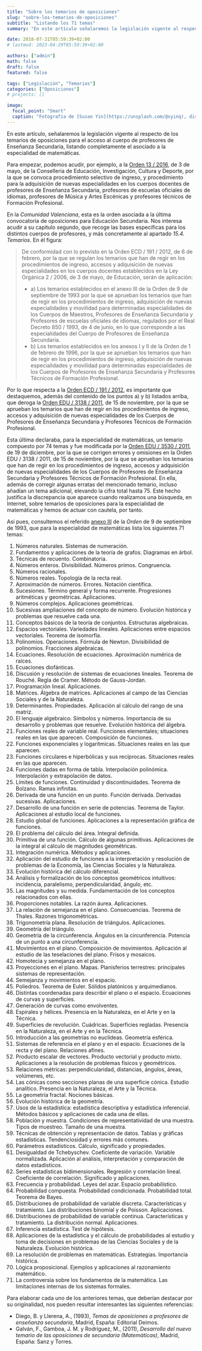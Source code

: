 ```yaml
---
title: "Sobre los temarios de oposiciones"
slug: "sobre-los-temarios-de-oposiciones"
subtitle: "Listando los 71 temas"
summary: "En este artículo señalaremos la legislación vigente al respecto de los temarios de oposiciones para el acceso al cuerpo de profesores de Enseñanza Secundaria, listando completamente el asociado a la especialidad de matemáticas."

date: 2018-07-31T05:59:39+02:00
# lastmod: 2023-04-29T05:59:39+02:00

authors: ["admin"]
math: false
draft: false
featured: false

tags: ["Legislación", "Temarios"]
categories: ["Oposiciones"]
# projects: []

image:
  focal_point: "Smart"
  caption: "Fotografía de [Susan Yin](https://unsplash.com/@syinq), disponible en [Unsplash](https://unsplash.com/photos/2JIvboGLeho)."
---
```


En este artículo, señalaremos la legislación vigente al respecto de los temarios de oposiciones para el acceso al cuerpo de profesores de Enseñanza Secundaria, listando completamente el asociado a la especialidad de matemáticas.

Para empezar, podemos acudir, por ejemplo, a la [Orden 13 / 2016](http://www.dogv.gva.es/datos/2016/05/06/pdf/2016_3109.pdf), de 3 de mayo, de la Conselleria de Educación, Investigación, Cultura y Deporte, por la que se convoca procedimiento selectivo de ingreso, y procedimiento para la adquisición de nuevas especialidades en los cuerpos docentes de profesores de Enseñanza Secundaria, profesores de escuelas oficiales de idiomas, profesores de Música y Artes Escénicas y profesores técnicos de Formación Profesional.

En la *Comunidad Valenciana*, esta es la orden asociada a la última convocatoria de oposiciones para Educación Secundaria. Nos interesa acudir a su capítulo segundo, que recoge las bases específicas para los distintos cuerpos de profesores, y más concretamente al apartado *15.4. Temarios*. En él figura:

> De conformidad con lo previsto en la Orden ECD / 191 / 2012, de 6 de febrero, por la que se regulan los temarios que han de regir en los procedimientos de ingreso, accesos y adquisición de nuevas especialidades en los cuerpos docentes establecidos en la Ley Orgánica 2 / 2006, de 3 de mayo, de Educación, serán de aplicación:
> 
> - a) Los temarios establecidos en el anexo III de la Orden de 9 de septiembre de 1993 por la que se aprueban los temarios que han de regir en los procedimientos de ingreso, adquisición de nuevas especialidades y movilidad para determinadas especialidades de los Cuerpos de Maestros, Profesores de Enseñanza Secundaria y Profesores de escuelas oficiales de idiomas, regulados por el Real Decreto 850 / 1993, de 4 de junio, en lo que corresponde a las especialidades del Cuerpo de Profesores de Enseñanza Secundaria.
> - b) Los temarios establecidos en los anexos I y II de la Orden de 1 de febrero de 1996, por la que se aprueban los temarios que han de regir en los procedimientos de ingreso, adquisición de nuevas especialidades y movilidad para determinadas especialidades de los Cuerpos de Profesores de Enseñanza Secundaria y Profesores Técnicos de Formación Profesional.

Por lo que respecta a la [Orden ECD / 191 / 2012](http://www.boe.es/boe/dias/2012/02/07/pdfs/BOE-A-2012-1825.pdf), es importante que destaquemos, además del contenido de los puntos a) y b) listados arriba, que deroga la [Orden EDU / 3138 / 2011](https://www.boe.es/boe/dias/2011/11/18/pdfs/BOE-A-2011-18099.pdf), de 15 de noviembre, por la que se aprueban los
temarios que han de regir en los procedimientos de ingreso, accesos y
adquisición de nuevas especialidades de los Cuerpos de Profesores de
Enseñanza Secundaria y Profesores Técnicos de Formación Profesional.

Esta última declaraba, para la especialidad de matemáticas, un temario compuesto por 74 temas y fue modificada por la [Orden EDU / 3530 / 2011](http://www.boe.es/boe/dias/2011/12/28/pdfs/BOE-A-2011-20392.pdf), de 19 de diciembre, por la que se corrigen errores y omisiones en la Orden EDU / 3138 / 2011, de 15 de noviembre, por la que se aprueban los temarios que han de regir en los procedimientos de ingreso, accesos y adquisición de nuevas especialidades de los Cuerpos de Profesores de Enseñanza Secundaria y Profesores Técnicos de Formación Profesional. En ella, además de corregir algunas erratas del mencionado temario, incluso añadían un tema adicional, elevando la cifra total hasta 75. Este hecho justifica la discrepancia que aparece cuando realizamos una búsqueda, en Internet, sobre temarios de oposiciones para la especialidad de matemáticas y hemos de actuar con cautela, por tanto.

Así pues, consultemos el referido [anexo III](https://www.boe.es/boe/dias/1993/09/21/pdfs/A27400-27438.pdf) de la *Orden* de 9 de septiembre de 1993, que para la especialidad de matemáticas lista los siguientes 71 temas:

1. Números naturales. Sistemas de numeración.
2. Fundamentos y aplicaciones de la teoría de grafos. Diagramas en árbol.
3. Técnicas de recuento. Combinatoria.
4. Números enteros. Divisibilidad. Números primos. Congruencia.
5. Números racionales.
6. Números reales. Topología de la recta real.
7. Aproximación de números. Errores. Notación científica.
8. Sucesiones. Término general y forma recurrente. Progresiones aritméticas y geométricas. Aplicaciones.
9. Números complejos. Aplicaciones geométricas.
10. Sucesivas ampliaciones del concepto de número. Evolución histórica y problemas que resuelve cada una.
11. Conceptos básicos de la teoría de conjuntos. Estructuras algebraicas.
12. Espacios vectoriales. Variedades lineales. Aplicaciones entre espacios vectoriales. Teorema de isomorfía.
13. Polinomios. Operaciones. Fórmula de Newton. Divisibilidad de polinomios. Fracciones algebraicas.
14. Ecuaciones. Resolución de ecuaciones. Aproximación numérica de raíces.
15. Ecuaciones diofánticas.
16. Discusión y resolución de sistemas de ecuaciones lineales. Teorema de Rouché. Regla de Cramer. Método de Gauss-Jordan.
17. Programación lineal. Aplicaciones.
18. Matrices. Álgebra de matrices. Aplicaciones al campo de las Ciencias Sociales y de la Naturaleza.
19. Determinantes. Propiedades. Aplicación al cálculo del rango de una matriz.
20. El lenguaje algebraico. Símbolos y números. Importancia de su desarrollo y problemas que resuelve. Evolución histórica del álgebra.
21. Funciones reales de variable real. Funciones elementales; situaciones reales en las que aparecen. Composición de funciones.
22. Funciones exponenciales y logarítmicas. Situaciones reales en las que aparecen.
23. Funciones circulares e hiperbólicas y sus recíprocas. Situaciones reales en las que aparecen.
24. Funciones dadas en forma de tabla. Interpolación polinómica. Interpolación y extrapolación de datos.
25. Límites de funciones. Continuidad y discontinuidades. Teorema de Bolzano. Ramas infinitas.
26. Derivada de una función en un punto. Función derivada. Derivadas sucesivas. Aplicaciones.
27. Desarrollo de una función en serie de potencias. Teorema de Taylor. Aplicaciones al estudio local de funciones.
28. Estudio global de funciones. Aplicaciones a la representación gráfica de funciones.
29. El problema del cálculo del área. Integral definida.
30. Primitiva de una función. Cálculo de algunas primitivas. Aplicaciones de la integral al cálculo de magnitudes geométricas.
31. Integración numérica. Métodos y aplicaciones.
32. Aplicación del estudio de funciones a la interpretación y resolución de problemas de la Economía, las Ciencias Sociales y la Naturaleza.
33. Evolución histórica del cálculo diferencial.
34. Análisis y formalización de los conceptos geométricos intuitivos: incidencia, paralelismo, perpendicularidad, ángulo, etc.
35. Las magnitudes y su medida. Fundamentación de los conceptos relacionados con ellas.
36. Proporciones notables. La razón áurea. Aplicaciones.
37. La relación de semejanza en el plano. Consecuencias. Teorema de Thales. Razones trigonométricas.
38. Trigonometría plana. Resolución de triángulos. Aplicaciones.
39. Geometría del triángulo.
40. Geometría de la circunferencia. Ángulos en la circunferencia. Potencia de un punto a una circunferencia.
41. Movimientos en el plano. Composición de movimientos. Aplicación al estudio de las teselaciones del plano. Frisos y mosaicos.
42. Homotecia y semejanza en el plano.
43. Proyecciones en el plano. Mapas. Planisferios terrestres: principales sistemas de representación.
44. Semejanza y movimientos en el espacio.
45. Poliedros. Teorema de Euler. Sólidos platónicos y arquimedianos.
46. Distintas coordenadas para describir el plano o el espacio. Ecuaciones de curvas y superficies.
47. Generación de curvas como envolventes.
48. Espirales y hélices. Presencia en la Naturaleza, en el Arte y en la Técnica.
49. Superficies de revolución. Cuádricas. Superficies regladas. Presencia en la Naturaleza, en el Arte y en la Técnica.
50. Introducción a las geometrías no euclídeas. Geometría esférica.
51. Sistemas de referencia en el plano y en el espacio. Ecuaciones de la recta y del plano. Relaciones afines.
52. Producto escalar de vectores. Producto vectorial y producto mixto. Aplicaciones a la resolución de problemas físicos y geométricos.
53. Relaciones métricas: perpendicularidad, distancias, ángulos, áreas, volúmenes, etc.
54. Las cónicas como secciones planas de una superficie cónica. Estudio analítico. Presencia en la Naturaleza, el Arte y la Técnica.
55. La geometría fractal. Nociones básicas.
56. Evolución histórica de la geometría.
57. Usos de la estadística: estadística descriptiva y estadística inferencial. Métodos básicos y aplicaciones de cada una de ellas.
58. Población y muestra. Condiciones de representatividad de una muestra. Tipos de muestreo. Tamaño de una muestra.
59. Técnicas de obtención y representación de datos. Tablas y gráficas estadísticas. Tendenciosidad y errores más comunes.
60. Parámetros estadísticos. Cálculo, significado y propiedades.
61. Desigualdad de Tchebyschev. Coeficiente de variación. Variable normalizada. Aplicación al análisis, interpretación y comparación de datos estadísticos.
62. Series estadísticas bidimensionales. Regresión y correlación lineal. Coeficiente de correlación. Significado y aplicaciones.
63. Frecuencia y probabilidad. Leyes del azar. Espacio probabilístico.
64. Probabilidad compuesta. Probabilidad condicionada. Probabilidad total. Teorema de Bayes.
65. Distribuciones de probabilidad de variable discreta. Características y tratamiento. Las distribuciones binomial y de Poisson. Aplicaciones.
66. Distribuciones de probabilidad de variable continua. Características y tratamiento. La distribución normal. Aplicaciones.
67. Inferencia estadística. Test de hipótesis.
68. Aplicaciones de la estadística y el cálculo de probabilidades al estudio y toma de decisiones en problemas de las Ciencias Sociales y de la Naturaleza. Evolución histórica.
69. La resolución de problemas en matemáticas. Estrategias. Importancia histórica.
70. Lógica proposicional. Ejemplos y aplicaciones al razonamiento matemático.
71. La controversia sobre los fundamentos de la matemática. Las limitaciones internas de los sistemas formales.

Para elaborar cada uno de los anteriores temas, que deberían destacar por su originalidad, nos pueden resultar interesantes las siguientes referencias:

- Diego, B. y Llerena, A., (1993), *Temas de oposiciones a profesores de enseñanza secundaria*, Madrid, España: Editorial Deimos.
- Galván, F., Gamboa, J. M. y Rodríguez, M., (2011), *Desarrollo del nuevo temario de las oposiciones de secundaria (Matemáticas)*, Madrid, España: Sanz y Torres.
